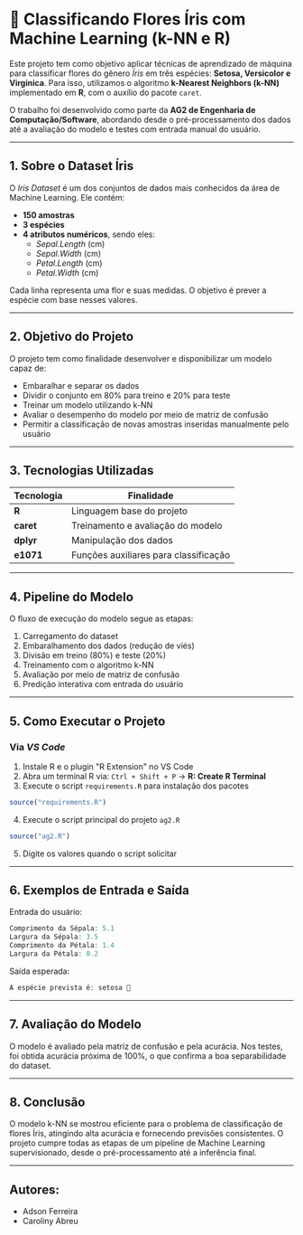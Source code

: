 # 🌸 Classificando Flores Íris com Machine Learning (k-NN e R)

Este projeto tem como objetivo aplicar técnicas de aprendizado de máquina para classificar flores do gênero *Íris* em três espécies: **Setosa, Versicolor e Virginica**. Para isso, utilizamos o algoritmo **k-Nearest Neighbors (k-NN)** implementado em **R**, com o auxílio do pacote `caret`.

O trabalho foi desenvolvido como parte da **AG2 de Engenharia de Computação/Software**, abordando desde o pré-processamento dos dados até a avaliação do modelo e testes com entrada manual do usuário.

---

## 1. Sobre o Dataset Íris

O *Iris Dataset* é um dos conjuntos de dados mais conhecidos da área de Machine Learning. Ele contém:

- **150 amostras**
- **3 espécies**
- **4 atributos numéricos**, sendo eles:
  - *Sepal.Length* (cm)
  - *Sepal.Width* (cm)
  - *Petal.Length* (cm)
  - *Petal.Width* (cm)

Cada linha representa uma flor e suas medidas. O objetivo é prever a espécie com base nesses valores.

---

## 2. Objetivo do Projeto

O projeto tem como finalidade desenvolver e disponibilizar um modelo capaz de:

- Embaralhar e separar os dados
- Dividir o conjunto em 80% para treino e 20% para teste
- Treinar um modelo utilizando k-NN
- Avaliar o desempenho do modelo por meio de matriz de confusão
- Permitir a classificação de novas amostras inseridas manualmente pelo usuário

---

## 3. Tecnologias Utilizadas

| Tecnologia | Finalidade |
|------------|------------|
| **R** | Linguagem base do projeto |
| **caret** | Treinamento e avaliação do modelo |
| **dplyr** | Manipulação dos dados |
| **e1071** | Funções auxiliares para classificação |

---

## 4. Pipeline do Modelo

O fluxo de execução do modelo segue as etapas:

1. Carregamento do dataset
2. Embaralhamento dos dados (redução de viés)
3. Divisão em treino (80%) e teste (20%)
4. Treinamento com o algoritmo k-NN
5. Avaliação por meio de matriz de confusão
6. Predição interativa com entrada do usuário

---

## 5. Como Executar o Projeto

### Via *VS Code*

1. Instale R e o plugin "R Extension" no VS Code  
2. Abra um terminal R via: `Ctrl + Shift + P` → **R: Create R Terminal**  
3. Execute o script `requirements.R` para instalação dos pacotes
```r
source("requirements.R")
```
4. Execute o script principal do projeto `ag2.R`
```r
source("ag2.R")
```
5. Digite os valores quando o script solicitar

---

## 6. Exemplos de Entrada e Saída

Entrada do usuário:

```r
Comprimento da Sépala: 5.1
Largura da Sépala: 3.5
Comprimento da Pétala: 1.4
Largura da Pétala: 0.2
```

Saída esperada:

```r
A espécie prevista é: setosa 🌸
```

---

## 7. Avaliação do Modelo

O modelo é avaliado pela matriz de confusão e pela acurácia.
Nos testes, foi obtida acurácia próxima de 100%, o que confirma a boa separabilidade do dataset.

---

## 8. Conclusão

O modelo k-NN se mostrou eficiente para o problema de classificação de flores Íris, atingindo alta acurácia e fornecendo previsões consistentes. O projeto cumpre todas as etapas de um pipeline de Machine Learning supervisionado, desde o pré-processamento até a inferência final.

---

## Autores:

- Adson Ferreira <br>
- Caroliny Abreu